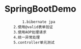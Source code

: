 # SpringBootDemo
    		1.bibernate jpa
		2.使用@valid表单验证
		3.使用AOP处理请求
		4.统一异常处理
		5.controller单元测试
